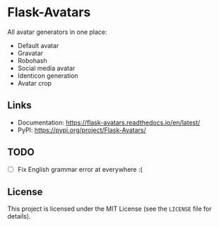 # Flask-Avatars
All avatar generators in one place:

* Default avatar
* Gravatar
* Robohash
* Social media avatar
* Identicon generation
* Avatar crop

## Links

* Documentation: https://flask-avatars.readthedocs.io/en/latest/
* PyPI: https://pypi.org/project/Flask-Avatars/

## TODO
- [ ] Fix English grammar error at everywhere :(

## License

This project is licensed under the MIT License (see the
`LICENSE` file for details).
